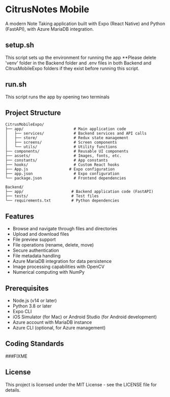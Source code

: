 # CitrusNotes Mobile

A modern Note Taking application built with Expo (React Native) and Python (FastAPI), with Azure MariaDB integration.

## setup.sh

This script sets up the environment for running the app
**Please delete 'venv' folder in the Backend folder and .env files in both Backend and CitrusMobileExpo folders if they exist before running this script.

## run.sh

This script runs the app by opening two terminals


## Project Structure

```
CitrusMobileExpo/
├── app/                      # Main application code
│   ├── services/             # Backend services and API calls
│   ├── store/                # Redux state management
│   ├── screens/              # Screen components
│   └── utils/                # Utility functions
├── components/               # Reusable UI components
├── assets/                   # Images, fonts, etc.
├── constants/                # App constants
├── hooks/                    # Custom React hooks
├── App.js                  # Expo configuration
├── app.json                  # Expo configuration
└── package.json              # Frontend dependencies

Backend/
├── app/                     # Backend application code (FastAPI)
├── tests/                   # Test files
└── requirements.txt         # Python dependencies
```

## Features

- Browse and navigate through files and directories
- Upload and download files
- File preview support
- File operations (rename, delete, move)
- Secure authentication
- File metadata handling
- Azure MariaDB integration for data persistence
- Image processing capabilities with OpenCV
- Numerical computing with NumPy

## Prerequisites

- Node.js (v14 or later)
- Python 3.8 or later
- Expo CLI
- iOS Simulator (for Mac) or Android Studio (for Android development)
- Azure account with MariaDB instance
- Azure CLI (optional, for Azure management)


## Coding Standards

###FIXME

## License

This project is licensed under the MIT License - see the LICENSE file for details.
